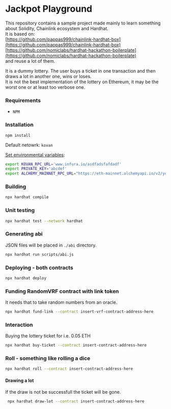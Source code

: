 # Jackpot Playground

This repository contains a sample project made mainly to learn something about
Solidity, Chainlink ecosystem and Hardhat.  
It is based on:  
[https://github.com/pappas999/chainlink-hardhat-box](https://github.com/pappas999/chainlink-hardhat-box)  
[https://github.com/nomiclabs/hardhat-hackathon-boilerplate](https://github.com/nomiclabs/hardhat-hackathon-boilerplate)  
and reuse a lot of them.

It is a dummy lottery. The user buys a ticket in one transaction and then draws a lot in another one, wins or loses.  
It is not the best implementation of the lottery on Ethereum, it may be the worst one or at least too verbose one.

### Requirements

- `NPM`

### Installation

```
npm install
```

Default netowrk: `kovan`

[Set environmental variables](https://github.com/pappas999/chainlink-hardhat-box/blob/main/README.md#installation):

```sh
export KOVAN_RPC_URL='www.infura.io/asdfadsfafdadf'
export PRIVATE_KEY='abcdef'
export ALCHEMY_MAINNET_RPC_URL="https://eth-mainnet.alchemyapi.io/v2/your-api-key"
```

### Building

```sh
npx hardhat compile
```

### Unit testing

```sh
npx hardhat test --network hardhat 
```

### Generating abi

JSON files will be placed in `./abi` directory.

```sh
npx hardhat run scripts/abi.js
```

### Deploying - both contracts

```sh
npx hardhat deploy
```

### Funding RandomVRF contract with link token

It needs that to take random numbers from an oracle.

```sh
npx hardhat fund-link --contract insert-vrf-contract-address-here
```

### Interaction

Buying the lottery ticket for i.e. 0.05 ETH

```sh
npx hardhat buy-ticket --contract insert-contract-address-here
```

### Roll - something like rolling a dice
```sh
npx hardhat roll --contract insert-contract-address-here
```

#### Drawing a lot

If the draw is not be successfull the ticket will be gone.

```sh
 npx hardhat draw-lot --contract insert-contract-address-here
```
